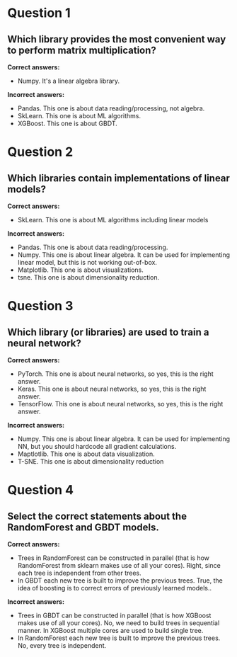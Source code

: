 # Question 1

## Which library provides the most convenient way to perform matrix multiplication?

**Correct answers:**

- Numpy. It's a linear algebra library.

**Incorrect answers:**

- Pandas. This one is about data reading/processing, not algebra.
- SkLearn. This one is about ML algorithms.
- XGBoost. This one is about GBDT.

# Question 2

## Which libraries contain implementations of linear models?

**Correct answers:**

- SkLearn. This one is about ML algorithms including linear models

**Incorrect answers:**

- Pandas. This one is about data reading/processing.
- Numpy. This one is about linear algebra. It can be used for implementing linear model, but this is not working out-of-box.
- Matplotlib. This one is about visualizations.
- tsne. This one is about dimensionality reduction.

# Question 3

## Which library (or libraries) are used to train a neural network?

**Correct answers:**

- PyTorch. This one is about neural networks, so yes, this is the right answer.
- Keras. This one is about neural networks, so yes, this is the right answer.
- TensorFlow. This one is about neural networks, so yes, this is the right answer.

**Incorrect answers:**

- Numpy. This one is about linear algebra. It can be used for implementing NN, but you should hardcode all gradient calculations.
- Maptlotlib. This one is about data visualization.
- T-SNE. This one is about dimensionality reduction

# Question 4

## Select the correct statements about the RandomForest and GBDT models.

**Correct answers:**

- Trees in RandomForest can be constructed in parallel (that is how RandomForest from sklearn makes use of all your cores). Right, since each tree is independent from other trees.
- In GBDT each new tree is built to improve the previous trees. True, the idea of boosting is to correct errors of previously learned models..

**Incorrect answers:**

- Trees in GBDT can be constructed in parallel (that is how XGBoost makes use of all your cores). No, we need to build trees in sequential manner. In XGBoost multiple cores are used to build single tree.
- In RandomForest each new tree is built to improve the previous trees. No, every tree is independent.